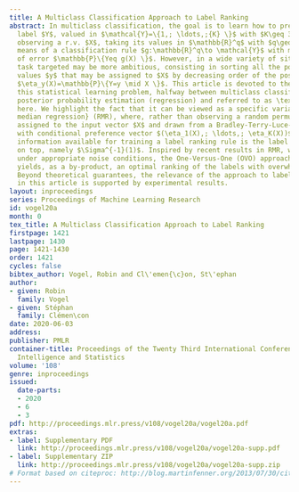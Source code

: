 ```yaml
---
title: A Multiclass Classification Approach to Label Ranking
abstract: In multiclass classification, the goal is to learn how to predict a random
  label $Y$, valued in $\mathcal{Y}=\{1,; \ldots,;{K} \}$ with $K\geq 3$, based upon
  observing a r.v. $X$, taking its values in $\mathbb{R}^q$ with $q\geq 1$ say, by
  means of a classification rule $g:\mathbb{R}^q\to \mathcal{Y}$ with minimum probability
  of error $\mathbb{P}\{Yeq g(X) \}$. However, in a wide variety of situations, the
  task targeted may be more ambitious, consisting in sorting all the possible label
  values $y$ that may be assigned to $X$ by decreasing order of the posterior probability
  $\eta_y(X)=\mathbb{P}\{Y=y \mid X \}$. This article is devoted to the analysis of
  this statistical learning problem, halfway between multiclass classification and
  posterior probability estimation (regression) and referred to as \textit{label ranking}
  here. We highlight the fact that it can be viewed as a specific variant of \textit{ranking
  median regression} (RMR), where, rather than observing a random permutation $\Sigma$
  assigned to the input vector $X$ and drawn from a Bradley-Terry-Luce-Plackett model
  with conditional preference vector $(\eta_1(X),; \ldots,; \eta_K(X))$, the sole
  information available for training a label ranking rule is the label $Y$ ranked
  on top, namely $\Sigma^{-1}(1)$. Inspired by recent results in RMR, we prove that
  under appropriate noise conditions, the One-Versus-One (OVO) approach to multiclassification
  yields, as a by-product, an optimal ranking of the labels with overwhelming probability.
  Beyond theoretical guarantees, the relevance of the approach to label ranking promoted
  in this article is supported by experimental results.
layout: inproceedings
series: Proceedings of Machine Learning Research
id: vogel20a
month: 0
tex_title: A Multiclass Classification Approach to Label Ranking
firstpage: 1421
lastpage: 1430
page: 1421-1430
order: 1421
cycles: false
bibtex_author: Vogel, Robin and Cl\'emen{\c}on, St\'ephan
author:
- given: Robin
  family: Vogel
- given: Stéphan
  family: Clémen\con
date: 2020-06-03
address: 
publisher: PMLR
container-title: Proceedings of the Twenty Third International Conference on Artificial
  Intelligence and Statistics
volume: '108'
genre: inproceedings
issued:
  date-parts:
  - 2020
  - 6
  - 3
pdf: http://proceedings.mlr.press/v108/vogel20a/vogel20a.pdf
extras:
- label: Supplementary PDF
  link: http://proceedings.mlr.press/v108/vogel20a/vogel20a-supp.pdf
- label: Supplementary ZIP
  link: http://proceedings.mlr.press/v108/vogel20a/vogel20a-supp.zip
# Format based on citeproc: http://blog.martinfenner.org/2013/07/30/citeproc-yaml-for-bibliographies/
---
```

